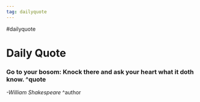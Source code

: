 ```yaml
---
tag: dailyquote
---
```


#dailyquote

# Daily Quote

### Go to your bosom: Knock there and ask your heart what it doth know. ^quote
*-William Shakespeare* ^author
